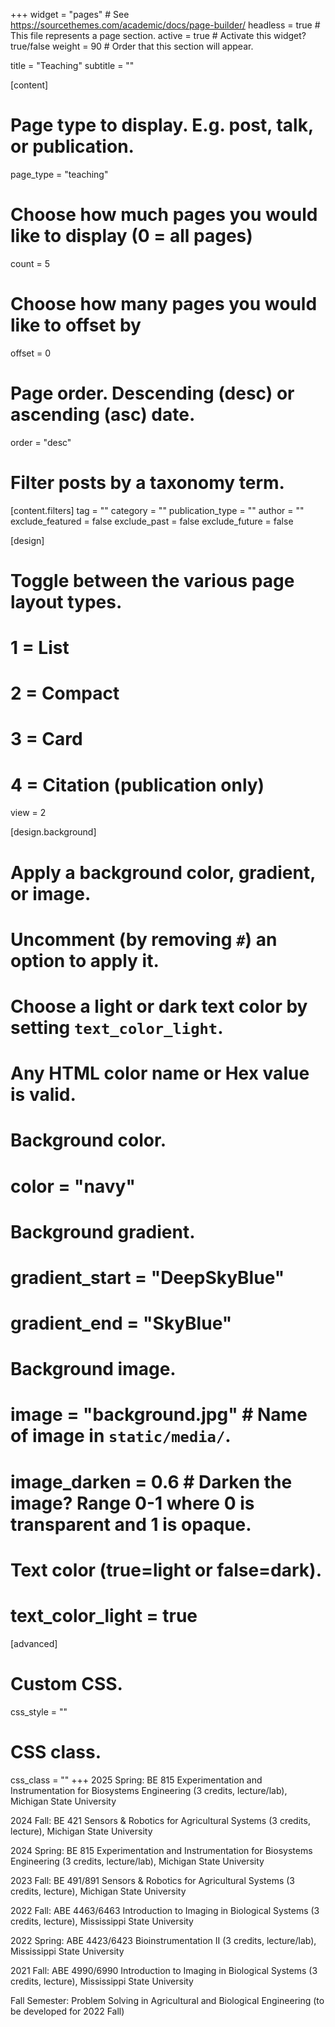 +++
widget = "pages"  # See https://sourcethemes.com/academic/docs/page-builder/
headless = true  # This file represents a page section.
active = true  # Activate this widget? true/false
weight = 90  # Order that this section will appear.

title = "Teaching"
subtitle = ""

[content]
  # Page type to display. E.g. post, talk, or publication.
  page_type = "teaching"
  
  # Choose how much pages you would like to display (0 = all pages)
  count = 5
  
  # Choose how many pages you would like to offset by
  offset = 0

  # Page order. Descending (desc) or ascending (asc) date.
  order = "desc"

  # Filter posts by a taxonomy term.
  [content.filters]
    tag = ""
    category = ""
    publication_type = ""
    author = ""
    exclude_featured = false
    exclude_past = false
    exclude_future = false
    
[design]
  # Toggle between the various page layout types.
  #   1 = List
  #   2 = Compact
  #   3 = Card
  #   4 = Citation (publication only)
  view = 2
  
[design.background]
  # Apply a background color, gradient, or image.
  #   Uncomment (by removing `#`) an option to apply it.
  #   Choose a light or dark text color by setting `text_color_light`.
  #   Any HTML color name or Hex value is valid.

  # Background color.
  # color = "navy"
  
  # Background gradient.
  # gradient_start = "DeepSkyBlue"
  # gradient_end = "SkyBlue"
  
  # Background image.
  # image = "background.jpg"  # Name of image in `static/media/`.
  # image_darken = 0.6  # Darken the image? Range 0-1 where 0 is transparent and 1 is opaque.

  # Text color (true=light or false=dark).
  # text_color_light = true  
  
[advanced]
 # Custom CSS. 
 css_style = ""
 
 # CSS class.
 css_class = ""
+++
2025 Spring: BE 815 Experimentation and Instrumentation for Biosystems Engineering (3 credits, lecture/lab), Michigan State University

2024 Fall: BE 421 Sensors & Robotics for Agricultural Systems (3 credits, lecture), Michigan State University

2024 Spring: BE 815 Experimentation and Instrumentation for Biosystems Engineering (3 credits, lecture/lab), Michigan State University

2023 Fall: BE 491/891 Sensors & Robotics for Agricultural Systems (3 credits, lecture), Michigan State University

2022 Fall: ABE 4463/6463 Introduction to Imaging in Biological Systems (3 credits, lecture), Mississippi State University

2022 Spring: ABE 4423/6423 Bioinstrumentation II (3 credits, lecture/lab), Mississippi State University

2021 Fall: ABE 4990/6990 Introduction to Imaging in Biological Systems (3 credits, lecture), Mississippi State University

Fall Semester: Problem Solving in Agricultural and Biological Engineering (to be developed for 2022 Fall) 
